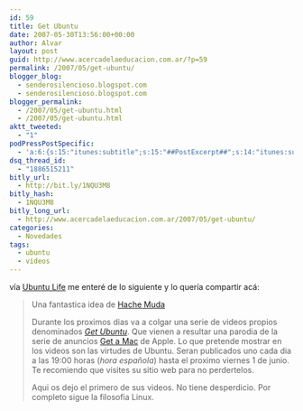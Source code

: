 ```yaml
---
id: 59
title: Get Ubuntu
date: 2007-05-30T13:56:00+00:00
author: Alvar
layout: post
guid: http://www.acercadelaeducacion.com.ar/?p=59
permalink: /2007/05/get-ubuntu/
blogger_blog:
  - senderosilencioso.blogspot.com
  - senderosilencioso.blogspot.com
blogger_permalink:
  - /2007/05/get-ubuntu.html
  - /2007/05/get-ubuntu.html
aktt_tweeted:
  - "1"
podPressPostSpecific:
  - 'a:6:{s:15:"itunes:subtitle";s:15:"##PostExcerpt##";s:14:"itunes:summary";s:15:"##PostExcerpt##";s:15:"itunes:keywords";s:17:"##WordPressCats##";s:13:"itunes:author";s:10:"##Global##";s:15:"itunes:explicit";s:7:"Default";s:12:"itunes:block";s:7:"Default";}'
dsq_thread_id:
  - "1886515211"
bitly_url:
  - http://bit.ly/1NQU3M8
bitly_hash:
  - 1NQU3M8
bitly_long_url:
  - http://www.acercadelaeducacion.com.ar/2007/05/get-ubuntu/
categories:
  - Novedades
tags:
  - ubuntu
  - videos
---
```

vía <a href="http://ubuntulife.wordpress.com/2007/05/29/primer-video-de-la-serie-get-ubuntu/trackback/">Ubuntu Life</a> me enteré de lo siguiente y lo quería compartir acá:
<blockquote>Una fantastica idea de <a href="http://www.hachemuda.com/2007/05/28/primer-video-de-la-serie-get-ubuntu-examen/" target="_blank">Hache Muda</a>

Durante los proximos dias va a colgar una serie de videos propios denominados <em><a href="http://www.hachemuda.com/get-ubuntu/" target="_blank">Get Ubuntu</a></em>. Que vienen a resultar una parodia de la serie de anuncios <a href="http://www.apple.com/es/getamac/" target="_blank">Get a Mac</a> de Apple. Lo que pretende mostrar en los videos son las virtudes de Ubuntu.
Seran publicados uno cada dia a las 19:00 horas (<em>hora española</em>) hasta el proximo viernes 1 de junio. Te recomiendo que visites su sitio web para no perdertelos.

Aqui os dejo el primero de sus videos. No tiene desperdicio. Por completo sigue la filosofia Linux.</blockquote>
<object height="355" width="425">
<param name="movie" value="http://www.youtube.com/v/4V2oF_BNO5U&amp;rel=1&amp;border=0"></param>
<param name="wmode" value="transparent"></param><embed src="http://www.youtube.com/v/4V2oF_BNO5U&amp;rel=1&amp;border=0" type="application/x-shockwave-flash" wmode="transparent" height="355" width="425"></embed></object></p>